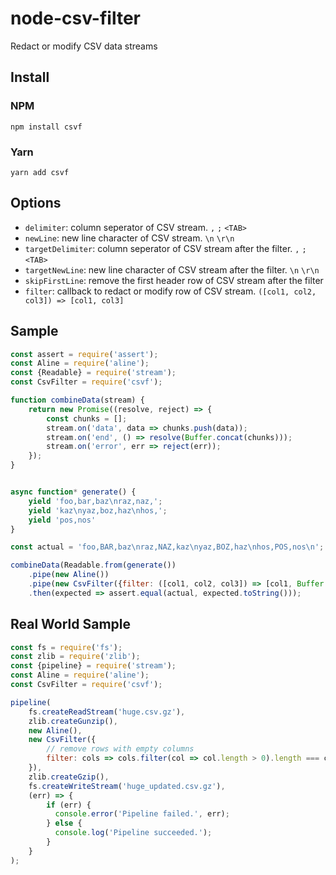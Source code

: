 # node-csv-filter

Redact or modify CSV data streams

## Install

### NPM

```
npm install csvf
```

### Yarn

```
yarn add csvf
```

## Options

- `delimiter`: column seperator of CSV stream. `,` `;` `<TAB>`
- `newLine`: new line character of CSV stream. `\n` `\r\n`
- `targetDelimiter`: column seperator of CSV stream after the filter. `,` `;` `<TAB>`
- `targetNewLine`: new line character of CSV stream after the filter.  `\n` `\r\n`
- `skipFirstLine`: remove the first header row of CSV stream after the filter
- `filter`: callback to redact or modify row of CSV stream. `([col1, col2, col3]) => [col1, col3]`


## Sample
```javascript
const assert = require('assert');
const Aline = require('aline');
const {Readable} = require('stream');
const CsvFilter = require('csvf');

function combineData(stream) {
    return new Promise((resolve, reject) => {
        const chunks = [];
        stream.on('data', data => chunks.push(data));
        stream.on('end', () => resolve(Buffer.concat(chunks)));
        stream.on('error', err => reject(err));
    });
}


async function* generate() {
    yield 'foo,bar,baz\nraz,naz,';
    yield 'kaz\nyaz,boz,haz\nhos,';
    yield 'pos,nos'
}

const actual = 'foo,BAR,baz\nraz,NAZ,kaz\nyaz,BOZ,haz\nhos,POS,nos\n';

combineData(Readable.from(generate())
    .pipe(new Aline())
    .pipe(new CsvFilter({filter: ([col1, col2, col3]) => [col1, Buffer.from(col2.toString().toUpperCase()), col3]})))
    .then(expected => assert.equal(actual, expected.toString()));
```

## Real World Sample
```javascript
const fs = require('fs');
const zlib = require('zlib');
const {pipeline} = require('stream');
const Aline = require('aline');
const CsvFilter = require('csvf');

pipeline(
    fs.createReadStream('huge.csv.gz'), 
    zlib.createGunzip(), 
    new Aline(), 
    new CsvFilter({
        // remove rows with empty columns
        filter: cols => cols.filter(col => col.length > 0).length === cols.length ? cols : null
    }),
    zlib.createGzip(),
    fs.createWriteStream('huge_updated.csv.gz'), 
    (err) => {
        if (err) {
          console.error('Pipeline failed.', err);
        } else {
          console.log('Pipeline succeeded.');
        }
    }
);
```